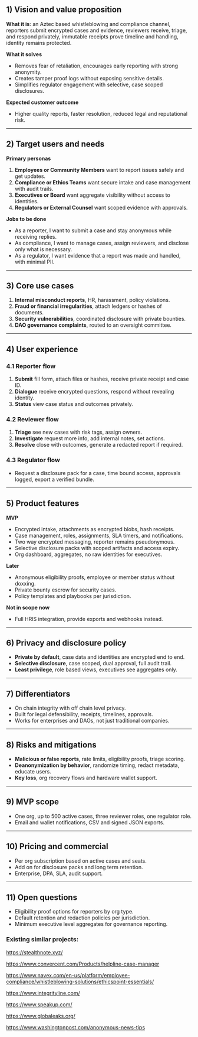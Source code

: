 ## 1) Vision and value proposition

**What it is**: an Aztec based whistleblowing and compliance channel, reporters submit encrypted cases and evidence, reviewers receive, triage, and respond privately, immutable receipts prove timeline and handling, identity remains protected.

**What it solves**

- Removes fear of retaliation, encourages early reporting with strong anonymity.
- Creates tamper proof logs without exposing sensitive details.
- Simplifies regulator engagement with selective, case scoped disclosures.

**Expected customer outcome**

- Higher quality reports, faster resolution, reduced legal and reputational risk.

---

## 2) Target users and needs

**Primary personas**

1. **Employees or Community Members** want to report issues safely and get updates.
2. **Compliance or Ethics Teams** want secure intake and case management with audit trails.
3. **Executives or Board** want aggregate visibility without access to identities.
4. **Regulators or External Counsel** want scoped evidence with approvals.

**Jobs to be done**

- As a reporter, I want to submit a case and stay anonymous while receiving replies.
- As compliance, I want to manage cases, assign reviewers, and disclose only what is necessary.
- As a regulator, I want evidence that a report was made and handled, with minimal PII.

---

## 3) Core use cases

1. **Internal misconduct reports**, HR, harassment, policy violations.
2. **Fraud or financial irregularities**, attach ledgers or hashes of documents.
3. **Security vulnerabilities**, coordinated disclosure with private bounties.
4. **DAO governance complaints**, routed to an oversight committee.

---

## 4) User experience

### 4.1 Reporter flow

1. **Submit** fill form, attach files or hashes, receive private receipt and case ID.
2. **Dialogue** receive encrypted questions, respond without revealing identity.
3. **Status** view case status and outcomes privately.

### 4.2 Reviewer flow

1. **Triage** see new cases with risk tags, assign owners.
2. **Investigate** request more info, add internal notes, set actions.
3. **Resolve** close with outcomes, generate a redacted report if required.

### 4.3 Regulator flow

- Request a disclosure pack for a case, time bound access, approvals logged, export a verified bundle.

---

## 5) Product features

**MVP**

- Encrypted intake, attachments as encrypted blobs, hash receipts.
- Case management, roles, assignments, SLA timers, and notifications.
- Two way encrypted messaging, reporter remains pseudonymous.
- Selective disclosure packs with scoped artifacts and access expiry.
- Org dashboard, aggregates, no raw identities for executives.

**Later**

- Anonymous eligibility proofs, employee or member status without doxxing.
- Private bounty escrow for security cases.
- Policy templates and playbooks per jurisdiction.

**Not in scope now**

- Full HRIS integration, provide exports and webhooks instead.

---

## 6) Privacy and disclosure policy

- **Private by default**, case data and identities are encrypted end to end.
- **Selective disclosure**, case scoped, dual approval, full audit trail.
- **Least privilege**, role based views, executives see aggregates only.

---

## 7) Differentiators

- On chain integrity with off chain level privacy.
- Built for legal defensibility, receipts, timelines, approvals.
- Works for enterprises and DAOs, not just traditional companies.

---

## 8) Risks and mitigations

- **Malicious or false reports**, rate limits, eligibility proofs, triage scoring.
- **Deanonymization by behavior**, randomize timing, redact metadata, educate users.
- **Key loss**, org recovery flows and hardware wallet support.

---

## 9) MVP scope

- One org, up to 500 active cases, three reviewer roles, one regulator role.
- Email and wallet notifications, CSV and signed JSON exports.

---

## 10) Pricing and commercial

- Per org subscription based on active cases and seats.
- Add on for disclosure packs and long term retention.
- Enterprise, DPA, SLA, audit support.

---

## 11) Open questions

- Eligibility proof options for reporters by org type.
- Default retention and redaction policies per jurisdiction.
- Minimum executive level aggregates for governance reporting.

### **Existing similar projects:**

https://stealthnote.xyz/

https://www.convercent.com/Products/helpline-case-manager

https://www.navex.com/en-us/platform/employee-compliance/whistleblowing-solutions/ethicspoint-essentials/

https://www.integrityline.com/

https://www.speakup.com/

https://www.globaleaks.org/

https://www.washingtonpost.com/anonymous-news-tips